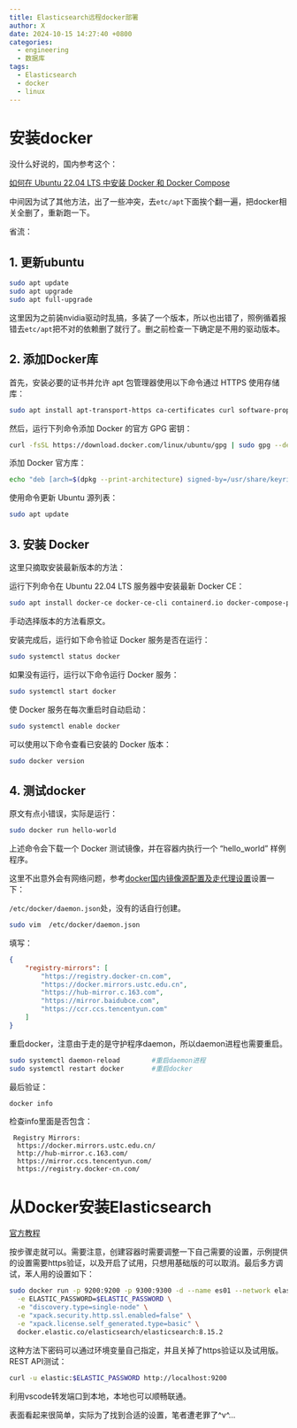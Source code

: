 ```yaml
---
title: Elasticsearch远程docker部署
author: X
date: 2024-10-15 14:27:40 +0800
categories:
  - engineering
  - 数据库
tags:
  - Elasticsearch
  - docker
  - linux
---
```

# 安装docker
没什么好说的，国内参考这个：

[如何在 Ubuntu 22.04 LTS 中安装 Docker 和 Docker Compose](https://www.cnblogs.com/carmi/p/17939025)

中间因为试了其他方法，出了一些冲突，去`etc/apt`下面挨个翻一遍，把docker相关全删了，重新跑一下。

省流：

## 1. 更新ubuntu
```bash
sudo apt update
sudo apt upgrade
sudo apt full-upgrade
```

这里因为之前装nvidia驱动时乱搞，多装了一个版本，所以也出错了，照例循着报错去`etc/apt`把不对的依赖删了就行了。删之前检查一下确定是不用的驱动版本。

## 2. 添加Docker库

首先，安装必要的证书并允许 apt 包管理器使用以下命令通过 HTTPS 使用存储库：

```bash
sudo apt install apt-transport-https ca-certificates curl software-properties-common gnupg lsb-release
```

然后，运行下列命令添加 Docker 的官方 GPG 密钥：

```bash
curl -fsSL https://download.docker.com/linux/ubuntu/gpg | sudo gpg --dearmor -o /usr/share/keyrings/docker-archive-keyring.gpg
```

添加 Docker 官方库：

```bash
echo "deb [arch=$(dpkg --print-architecture) signed-by=/usr/share/keyrings/docker-archive-keyring.gpg] https://download.docker.com/linux/ubuntu $(lsb_release -cs) stable" | sudo tee /etc/apt/sources.list.d/docker.list > /dev/null
```

使用命令更新 Ubuntu 源列表：

```bash
sudo apt update
```

## 3. 安装 Docker

这里只摘取安装最新版本的方法：

运行下列命令在 Ubuntu 22.04 LTS 服务器中安装最新 Docker CE：

```bash
sudo apt install docker-ce docker-ce-cli containerd.io docker-compose-plugin
```

手动选择版本的方法看原文。

安装完成后，运行如下命令验证 Docker 服务是否在运行：

```bash
sudo systemctl status docker
```

如果没有运行，运行以下命令运行 Docker 服务：

```bash
sudo systemctl start docker
```

使 Docker 服务在每次重启时自动启动：

```bash
sudo systemctl enable docker
```

可以使用以下命令查看已安装的 Docker 版本：

```bash
sudo docker version
```

## 4. 测试docker

原文有点小错误，实际是运行：

```bash
sudo docker run hello-world
```

上述命令会下载一个 Docker 测试镜像，并在容器内执行一个 “hello_world” 样例程序。

这里不出意外会有网络问题，参考[docker国内镜像源配置及走代理设置](https://blog.csdn.net/Lichen0196/article/details/137355517)设置一下：

`/etc/docker/daemon.json`处，没有的话自行创建。

```bash
sudo vim  /etc/docker/daemon.json
```

填写：
```json
{
    "registry-mirrors": [
        "https://registry.docker-cn.com",
        "https://docker.mirrors.ustc.edu.cn",
        "https://hub-mirror.c.163.com",
        "https://mirror.baidubce.com",
        "https://ccr.ccs.tencentyun.com"
    ]
}
```

重启docker，注意由于走的是守护程序daemon，所以daemon进程也需要重启。

```bash
sudo systemctl daemon-reload		#重启daemon进程
sudo systemctl restart docker		#重启docker
```

最后验证：
```bash
docker info
```

检查info里面是否包含：
```plain
 Registry Mirrors:
  https://docker.mirrors.ustc.edu.cn/
  http://hub-mirror.c.163.com/
  https://mirror.ccs.tencentyun.com/
  https://registry.docker-cn.com/
```


# 从Docker安装Elasticsearch

[官方教程](https://www.elastic.co/guide/en/elasticsearch/reference/current/docker.html)

按步骤走就可以。需要注意，创建容器时需要调整一下自己需要的设置，示例提供的设置需要https验证，以及开启了试用，只想用基础版的可以取消。最后多方调试，苯人用的设置如下：

```bash
sudo docker run -p 9200:9200 -p 9300:9300 -d --name es01 --network elastic \
  -e ELASTIC_PASSWORD=$ELASTIC_PASSWORD \
  -e "discovery.type=single-node" \
  -e "xpack.security.http.ssl.enabled=false" \
  -e "xpack.license.self_generated.type=basic" \
  docker.elastic.co/elasticsearch/elasticsearch:8.15.2
```

这种方法下密码可以通过环境变量自己指定，并且关掉了https验证以及试用版。REST API测试：

```bash
curl -u elastic:$ELASTIC_PASSWORD http://localhost:9200
```

利用vscode转发端口到本地，本地也可以顺畅联通。

表面看起来很简单，实际为了找到合适的设置，笔者遭老罪了^v^...